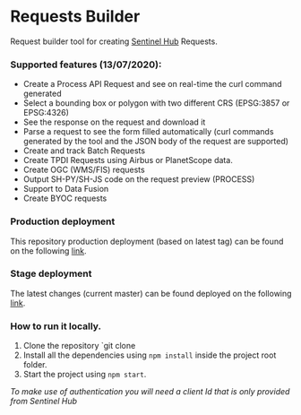 # Requests Builder


Request builder tool for creating [Sentinel Hub](https://www.sentinel-hub.com/develop/api/) Requests.


### Supported features (13/07/2020):


  - Create a Process API Request and see on real-time the curl command generated
  - Select a bounding box or polygon with two different CRS (EPSG:3857 or EPSG:4326)
  - See the response on the request and download it
  - Parse a request to see the form filled automatically (curl commands generated by the tool and the JSON body of the request are supported)
  - Create and track Batch Requests
  - Create TPDI Requests using Airbus or PlanetScope data.
  - Create OGC (WMS/FIS) requests
  - Output SH-PY/SH-JS code on the request preview (PROCESS)
  - Support to Data Fusion
  - Create BYOC requests

### Production deployment

This repository production deployment (based on latest tag) can be found on the following [link](https://apps.sentinel-hub.com/requests-builder/).

### Stage deployment

The latest changes (current master) can be found deployed on the following [link](https://webdev.sentinel-hub.com/requests-builder/).

### How to run it locally.

1. Clone the repository `git clone 
2. Install all the dependencies using `npm install` inside the project root folder.
3. Start the project using `npm start`.

*To make use of authentication you will need a client Id that is only provided from Sentinel Hub*
